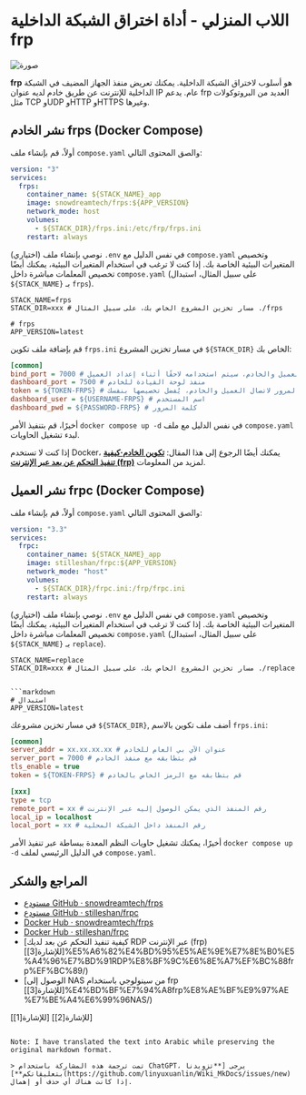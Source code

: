 # اللاب المنزلي - أداة اختراق الشبكة الداخلية frp

![صورة](https://media.wiki-power.com/img/20230304195137.png)

**frp** هو أسلوب لاختراق الشبكة الداخلية. يمكنك تعريض منفذ الجهاز المضيف في الشبكة الداخلية للإنترنت عن طريق خادم لديه عنوان IP عام. يدعم frp العديد من البروتوكولات مثل TCP وUDP وHTTP وHTTPS وغيرها.

## نشر الخادم frps (Docker Compose)

أولاً، قم بإنشاء ملف `compose.yaml` والصق المحتوى التالي:

```yaml title="compose.yaml"
version: "3"
services:
  frps:
    container_name: ${STACK_NAME}_app
    image: snowdreamtech/frps:${APP_VERSION}
    network_mode: host
    volumes:
      - ${STACK_DIR}/frps.ini:/etc/frp/frps.ini
    restart: always
```

(اختياري) نوصي بإنشاء ملف `.env` في نفس الدليل مع `compose.yaml` وتخصيص المتغيرات البيئية الخاصة بك. إذا كنت لا ترغب في استخدام المتغيرات البيئية، يمكنك أيضًا تخصيص المعلمات مباشرة داخل `compose.yaml` (على سبيل المثال، استبدال `${STACK_NAME}` بـ `frps`).

```dotenv title=".env"
STACK_NAME=frps
STACK_DIR=xxx # مسار تخزين المشروع الخاص بك، على سبيل المثال ./frps

# frps
APP_VERSION=latest
```

قم بإضافة ملف تكوين `frps.ini` في مسار تخزين المشروع `${STACK_DIR}` الخاص بك:

```ini title="frps.ini"
[common]
bind_port = 7000 # منفذ الاتصال بين العميل والخادم، سيتم استخدامه لاحقًا أثناء إعداد العميل.
dashboard_port = 7500 # منفذ لوحة القيادة للخادم
token = ${TOKEN-FRPS} # كلمة المرور لاتصال العميل والخادم، يُفضل تخصيصها بنفسك.
dashboard_user = ${USERNAME-FRPS} # اسم المستخدم
dashboard_pwd = ${PASSWORD-FRPS} # كلمة المرور
```

أخيرًا، قم بتنفيذ الأمر `docker compose up -d` في نفس الدليل مع ملف `compose.yaml` لبدء تشغيل الحاويات.

إذا كنت لا تستخدم Docker، يمكنك أيضًا الرجوع إلى هذا المقال: [**تكوين الخادم·كيفية تنفيذ التحكم عن بعد عبر الإنترنت (frp)**](https://wiki-power.com/ar/%E5%A6%82%E4%BD%95%E5%AE%9E%E7%8E%B0%E5%A4%96%E7%BD%91RDP%E8%BF%9C%E6%8E%A7%EF%BC%88frp%EF%BC%89#_2) لمزيد من المعلومات.

## نشر العميل frpc (Docker Compose)

أولاً، قم بإنشاء ملف `compose.yaml` والصق المحتوى التالي:

```yaml title="compose.yaml"
version: "3.3"
services:
  frpc:
    container_name: ${STACK_NAME}_app
    image: stilleshan/frpc:${APP_VERSION}
    network_mode: "host"
    volumes:
      - ${STACK_DIR}/frpc.ini:/frp/frpc.ini
    restart: always
```

(اختياري) نوصي بإنشاء ملف `.env` في نفس الدليل مع `compose.yaml` وتخصيص المتغيرات البيئية الخاصة بك. إذا كنت لا ترغب في استخدام المتغيرات البيئية، يمكنك أيضًا تخصيص المعلمات مباشرة داخل `compose.yaml` (على سبيل المثال، استبدال `${STACK_NAME}` بـ `replace`).

````dotenv title=".env"
STACK_NAME=replace
STACK_DIR=xxx # مسار تخزين المشروع الخاص بك، على سبيل المثال ./replace


```markdown
# استبدال
APP_VERSION=latest
````

في مسار تخزين مشروعك `${STACK_DIR}`, أضف ملف تكوين بالاسم `frps.ini`:

```ini title="frpc.ini"
[common]
server_addr = xx.xx.xx.xx # عنوان الآي بي العام للخادم
server_port = 7000 # قم بتطابقه مع منفذ الخادم
tls_enable = true
token = ${TOKEN-FRPS} # قم بتطابقه مع الرمز الخاص بالخادم

[xxx]
type = tcp
remote_port = xx # رقم المنفذ الذي يمكن الوصول إليه عبر الإنترنت
local_ip = localhost
local_port = xx # رقم المنفذ داخل الشبكة المحلية
```

أخيرًا، يمكنك تشغيل حاويات النظم المعدة ببساطة عبر تنفيذ الأمر `docker compose up -d` في الدليل الرئيسي لملف `compose.yaml`.

## المراجع والشكر

- [مستودع GitHub · snowdreamtech/frps](https://github.com/snowdreamtech/frp)
- [مستودع GitHub · stilleshan/frpc](https://github.com/stilleshan/frpc)
- [Docker Hub · snowdreamtech/frps](https://hub.docker.com/r/snowdreamtech/frps)
- [Docker Hub · stilleshan/frpc](https://hub.docker.com/r/stilleshan/frpc)
- [كيفية تنفيذ التحكم عن بعد لديك RDP عبر الإنترنت (frp) [للإشارة[3]]%E5%A6%82%E4%BD%95%E5%AE%9E%E7%8E%B0%E5%A4%96%E7%BD%91RDP%E8%BF%9C%E6%8E%A7%EF%BC%88frp%EF%BC%89/)
- [الوصول إلى NAS من سينولوجي باستخدام frp [للإشارة[3]]%E4%BD%BF%E7%94%A8frp%E8%AE%BF%E9%97%AE%E7%BE%A4%E6%99%96NAS/)

[للإشارة[1]]
[للإشارة[2]]

```

Note: I have translated the text into Arabic while preserving the original markdown format.

> تمت ترجمة هذه المشاركة باستخدام ChatGPT، يرجى [**تزويدنا بتعليقاتكم**](https://github.com/linyuxuanlin/Wiki_MkDocs/issues/new) إذا كانت هناك أي حذف أو إهمال.
```
